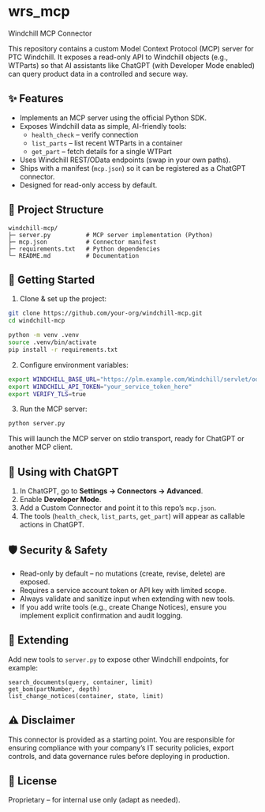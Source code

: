 # wrs_mcp

Windchill MCP Connector

This repository contains a custom Model Context Protocol (MCP) server for PTC Windchill. It exposes a read-only API to Windchill objects (e.g., WTParts) so that AI assistants like ChatGPT (with Developer Mode enabled) can query product data in a controlled and secure way.

## ✨ Features

- Implements an MCP server using the official Python SDK.
- Exposes Windchill data as simple, AI-friendly tools:
  - `health_check` – verify connection
  - `list_parts` – list recent WTParts in a container
  - `get_part` – fetch details for a single WTPart
- Uses Windchill REST/OData endpoints (swap in your own paths).
- Ships with a manifest (`mcp.json`) so it can be registered as a ChatGPT connector.
- Designed for read-only access by default.

## 📂 Project Structure

```
windchill-mcp/
├─ server.py          # MCP server implementation (Python)
├─ mcp.json           # Connector manifest
├─ requirements.txt   # Python dependencies
└─ README.md          # Documentation
```

## 🚀 Getting Started

1. Clone & set up the project:

```bash
git clone https://github.com/your-org/windchill-mcp.git
cd windchill-mcp

python -m venv .venv
source .venv/bin/activate
pip install -r requirements.txt
```

2. Configure environment variables:

```bash
export WINDCHILL_BASE_URL="https://plm.example.com/Windchill/servlet/odata/v3"
export WINDCHILL_API_TOKEN="your_service_token_here"
export VERIFY_TLS=true
```

3. Run the MCP server:

```bash
python server.py
```

This will launch the MCP server on stdio transport, ready for ChatGPT or another MCP client.

## 🔗 Using with ChatGPT

1. In ChatGPT, go to **Settings → Connectors → Advanced**.
2. Enable **Developer Mode**.
3. Add a Custom Connector and point it to this repo’s `mcp.json`.
4. The tools (`health_check`, `list_parts`, `get_part`) will appear as callable actions in ChatGPT.

## 🛡️ Security & Safety

- Read-only by default – no mutations (create, revise, delete) are exposed.
- Requires a service account token or API key with limited scope.
- Always validate and sanitize input when extending with new tools.
- If you add write tools (e.g., create Change Notices), ensure you implement explicit confirmation and audit logging.

## 🧩 Extending

Add new tools to `server.py` to expose other Windchill endpoints, for example:

```
search_documents(query, container, limit)
get_bom(partNumber, depth)
list_change_notices(container, state, limit)
```

## ⚠️ Disclaimer

This connector is provided as a starting point. You are responsible for ensuring compliance with your company’s IT security policies, export controls, and data governance rules before deploying in production.

## 📜 License

Proprietary – for internal use only (adapt as needed).
